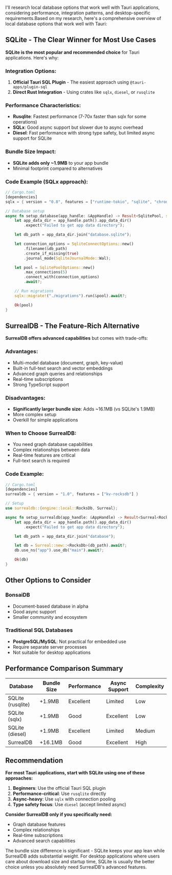 I'll research local database options that work well with Tauri applications, considering performance, integration patterns, and desktop-specific requirements.Based on my research, here's a comprehensive overview of local database options that work well with Tauri:

## SQLite - The Clear Winner for Most Use Cases

**SQLite is the most popular and recommended choice** for Tauri applications. Here's why:

### Integration Options:
1. **Official Tauri SQL Plugin** - The easiest approach using `@tauri-apps/plugin-sql`
2. **Direct Rust Integration** - Using crates like `sqlx`, `diesel`, or `rusqlite`

### Performance Characteristics:
- **Rusqlite**: Fastest performance (7-70x faster than sqlx for some operations)
- **SQLx**: Good async support but slower due to async overhead
- **Diesel**: Fast performance with strong type safety, but limited async support for SQLite

### Bundle Size Impact:
- **SQLite adds only ~1.9MB** to your app bundle
- Minimal footprint compared to alternatives

### Code Example (SQLx approach):
```rust
// Cargo.toml
[dependencies]
sqlx = { version = "0.8", features = ["runtime-tokio", "sqlite", "chrono"] }

// Database setup
async fn setup_database(app_handle: &AppHandle) -> Result<SqlitePool, sqlx::Error> {
    let app_data_dir = app_handle.path().app_data_dir()
        .expect("Failed to get app data directory");

    let db_path = app_data_dir.join("database.sqlite");

    let connection_options = SqliteConnectOptions::new()
        .filename(&db_path)
        .create_if_missing(true)
        .journal_mode(SqliteJournalMode::Wal);

    let pool = SqlitePoolOptions::new()
        .max_connections(5)
        .connect_with(connection_options)
        .await?;

    // Run migrations
    sqlx::migrate!("./migrations").run(&pool).await?;

    Ok(pool)
}
```

## SurrealDB - The Feature-Rich Alternative

**SurrealDB offers advanced capabilities** but comes with trade-offs:

### Advantages:
- Multi-model database (document, graph, key-value)
- Built-in full-text search and vector embeddings
- Advanced graph queries and relationships
- Real-time subscriptions
- Strong TypeScript support

### Disadvantages:
- **Significantly larger bundle size**: Adds ~16.1MB (vs SQLite's 1.9MB)
- More complex setup
- Overkill for simple applications

### When to Choose SurrealDB:
- You need graph database capabilities
- Complex relationships between data
- Real-time features are critical
- Full-text search is required

### Code Example:
```rust
// Cargo.toml
[dependencies]
surrealdb = { version = "1.0", features = ["kv-rocksdb"] }

// Setup
use surrealdb::{engine::local::RocksDb, Surreal};

async fn setup_surrealdb(app_handle: &AppHandle) -> Result<Surreal<RocksDb>, surrealdb::Error> {
    let app_data_dir = app_handle.path().app_data_dir()
        .expect("Failed to get app data directory");

    let db_path = app_data_dir.join("database");

    let db = Surreal::new::<RocksDb>(db_path).await?;
    db.use_ns("app").use_db("main").await?;

    Ok(db)
}
```

## Other Options to Consider

### BonsaiDB
- Document-based database in alpha
- Good async support
- Smaller community and ecosystem

### Traditional SQL Databases
- **PostgreSQL/MySQL**: Not practical for embedded use
- Require separate server processes
- Not suitable for desktop applications

## Performance Comparison Summary

| Database | Bundle Size | Performance | Async Support | Complexity |
|----------|-------------|-------------|---------------|------------|
| SQLite (rusqlite) | +1.9MB | Excellent | Limited | Low |
| SQLite (sqlx) | +1.9MB | Good | Excellent | Low |
| SQLite (diesel) | +1.9MB | Excellent | Limited | Medium |
| SurrealDB | +16.1MB | Good | Excellent | High |

## Recommendation

**For most Tauri applications, start with SQLite using one of these approaches:**

1. **Beginners**: Use the official Tauri SQL plugin
2. **Performance-critical**: Use `rusqlite` directly
3. **Async-heavy**: Use `sqlx` with connection pooling
4. **Type safety focus**: Use `diesel` (accept limited async)

**Consider SurrealDB only if you specifically need:**
- Graph database features
- Complex relationships
- Real-time subscriptions
- Advanced search capabilities

The bundle size difference is significant - SQLite keeps your app lean while SurrealDB adds substantial weight. For desktop applications where users care about download size and startup time, SQLite is usually the better choice unless you absolutely need SurrealDB's advanced features.
